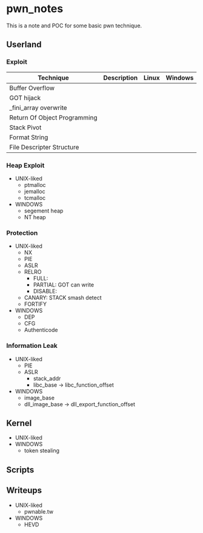 # pwn_notes
This is a note and POC for some basic pwn technique. 

## Userland
### Exploit
| Technique | Description | Linux | Windows | 
| -------- | -------- | -------- | -------- |
| Buffer Overflow     |      |      |      |
| GOT hijack     |      |      |      |
| _fini_array overwrite     |      |      |      |
| Return Of Object Programming     |      |      |      |
| Stack Pivot     |      |      |      |
| Format String     |      |      |      |
| File Descripter Structure |      |      |      |

### Heap Exploit
* UNIX-liked
  * ptmalloc
  * jemalloc
  * tcmalloc
* WINDOWS
  * segement heap
  * NT heap


### Protection
* UNIX-liked
  * NX
  * PIE
  * ASLR
  * RELRO
    * FULL:     
    * PARTIAL:  GOT can write
    * DISABLE:  
  * CANARY: STACK smash detect
  * FORTIFY
* WINDOWS
  * DEP
  * CFG
  * Authenticode
### Information Leak
* UNIX-liked
  * PIE
  * ASLR
    * stack_addr
    * libc_base -> libc_function_offset
* WINDOWS
  * image_base
  * dll_image_base -> dll_export_function_offset

## Kernel
* UNIX-liked
* WINDOWS
  * token stealing

## Scripts

## Writeups
* UNIX-liked
  * pwnable.tw
* WINDOWS
  * HEVD

